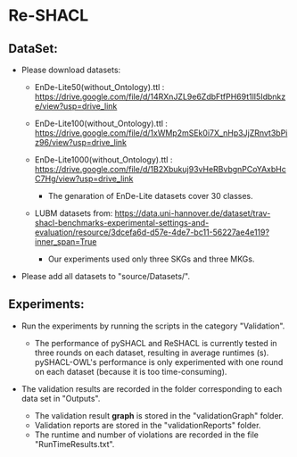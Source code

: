 # Re-SHACL

## DataSet:

* Please download datasets:
    * EnDe-Lite50(without_Ontology).ttl : https://drive.google.com/file/d/14RXnJZL9e6ZdbFtfPH69t1lI5Idbnkze/view?usp=drive_link
    * EnDe-Lite100(without_Ontology).ttl : https://drive.google.com/file/d/1xWMp2mSEk0i7X_nHp3JjZRnvt3bPiz96/view?usp=drive_link
    * EnDe-Lite1000(without_Ontology).ttl : https://drive.google.com/file/d/1B2Xbukuj93vHeRBvbgnPCoYAxbHcC7Hg/view?usp=drive_link
      * The genaration of EnDe-Lite datasets cover 30 classes.

    * LUBM datasets from: https://data.uni-hannover.de/dataset/trav-shacl-benchmarks-experimental-settings-and-evaluation/resource/3dcefa6d-d57e-4de7-bc11-56227ae4e119?inner_span=True
      * Our experiments used only three SKGs and three MKGs.

* Please add all datasets to "source/Datasets/".

## Experiments:

  * Run the experiments by running the scripts in the category "Validation". 
    * The performance of pySHACL and ReSHACL is currently tested in three rounds on each dataset, resulting in average runtimes (s). pySHACL-OWL's performance is only experimented with one round on each dataset (because it is too time-consuming).
  
  * The validation results are recorded in the folder corresponding to each data set in "Outputs".
    * The validation result **graph** is stored in the "validationGraph" folder. 
    * Validation reports are stored in the "validationReports" folder. 
    * The runtime and number of violations are recorded in the file "RunTimeResults.txt".
